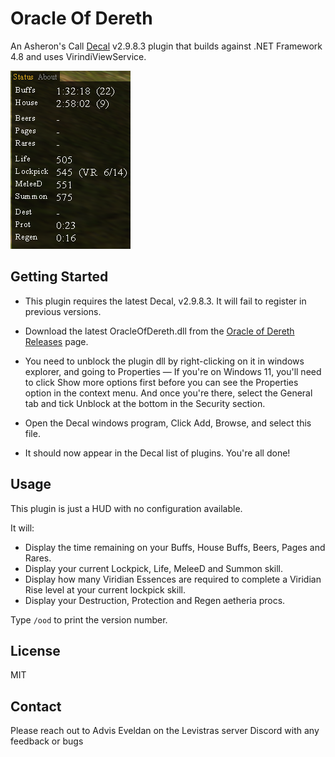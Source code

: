 ﻿# Oracle Of Dereth

An Asheron's Call [Decal](https://decaldev.com/) v2.9.8.3 plugin that builds against .NET Framework 4.8 and uses VirindiViewService.

![Oracle of Dereth](./docs/OracleOfDereth.png)

## Getting Started
- This plugin requires the latest Decal, v2.9.8.3. It will fail to register in previous versions.

- Download the latest OracleOfDereth.dll from the [Oracle of Dereth Releases](https://github.com/advis61/OracleOfDereth/releases) page.

- You need to unblock the plugin dll by right-clicking on it in windows explorer, and going to Properties — If you're on Windows 11, you'll need to click Show more options first before you can see the Properties option in the context menu. And once you're there, select the General tab and tick Unblock at the bottom in the Security section.

- Open the Decal windows program, Click Add, Browse, and select this file.

- It should now appear in the Decal list of plugins. You're all done!

## Usage

This plugin is just a HUD with no configuration available.

It will:

- Display the time remaining on your Buffs, House Buffs, Beers, Pages and Rares.
- Display your current Lockpick, Life, MeleeD and Summon skill.
- Display how many Viridian Essences are required to complete a Viridian Rise level at your current lockpick skill.
- Display your Destruction, Protection and Regen aetheria procs.

Type `/ood` to print the version number.


## License

MIT

## Contact

Please reach out to Advis Eveldan on the Levistras server Discord with any feedback or bugs